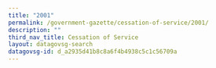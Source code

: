 ```yaml
---
title: "2001"
permalink: /government-gazette/cessation-of-service/2001/
description: ""
third_nav_title: Cessation of Service
layout: datagovsg-search
datagovsg-id: d_a2935d41b8c8a6f4b4938c5c1c56709a
---
```

